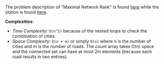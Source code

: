 The problem description of "Maximal Network Rank" is found [here](https://leetcode.com/problems/maximal-network-rank/description/) while the slution is found [here](https://github.com/aurimas13/Solutions-To-Problems/blob/main/LeetCode/Java%20Solutions/Maximal%20Network%20Rank/maximal.java).

**Complexities**:

- *Time Complexity*: `O(n^2)` because of the nested loops to check the combination of cities.
- *Space Complexity*: `O(n + m)` or simply `O(n)` where n is the number of cities and m is the number of roads. The count array takes O(n) space and the connected set can have at most 2m elements (because each road results in two entries).